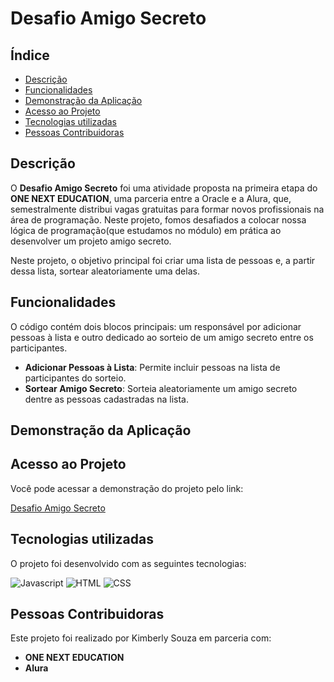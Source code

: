 # Desafio Amigo Secreto

## Índice
- [Descrição](#descrição)
- [Funcionalidades](#funcionalidades)
- [Demonstração da Aplicação](#demonstração-da-aplicação)
- [Acesso ao Projeto](#acesso-ao-projeto)
- [Tecnologias utilizadas](#tecnologias-utilizadas)
- [Pessoas Contribuidoras](#pessoas-contribuidoras)

## Descrição
O **Desafio Amigo Secreto** foi uma atividade proposta na primeira etapa do **ONE NEXT EDUCATION**, uma parceria entre a Oracle e a Alura, que, semestralmente distribui vagas gratuitas para formar novos profissionais na área de programação. Neste projeto, fomos desafiados a colocar nossa lógica de programação(que estudamos no módulo) em prática ao desenvolver um projeto amigo secreto.

Neste projeto, o objetivo principal foi criar uma lista de pessoas e, a partir dessa lista, sortear aleatoriamente uma delas. 

## Funcionalidades

O código contém dois blocos principais: um responsável por adicionar pessoas à lista e outro dedicado ao sorteio de um amigo secreto entre os participantes.

- **Adicionar Pessoas à Lista**: Permite incluir pessoas na lista de participantes do sorteio.
- **Sortear Amigo Secreto**: Sorteia aleatoriamente um amigo secreto dentre as pessoas cadastradas na lista.

## Demonstração da Aplicação


## Acesso ao Projeto
Você pode acessar a demonstração do projeto pelo link: 

[Desafio Amigo Secreto](https://desafio-amigo-secreto-nu.vercel.app/)

## Tecnologias utilizadas
O projeto foi desenvolvido com as seguintes tecnologias:

![Javascript](https://camo.githubusercontent.com/d02d3808d64cbb1d1512689cbbdc9dac2186bca44408b53847327a7a09568b9d/68747470733a2f2f696d672e736869656c64732e696f2f62616467652f4a6176617363726970742d3332333333303f7374796c653d666f722d7468652d6261646765266c6f676f3d6a617661736372697074266c6f676f436f6c6f723d463744463145)
![HTML](https://camo.githubusercontent.com/10c7a8fa2cf317cc7c4af6f13efac086a9f0ea010f0dfc746c94e5cde310b339/68747470733a2f2f696d672e736869656c64732e696f2f62616467652f48544d4c352d4533344632363f7374796c653d666f722d7468652d6261646765266c6f676f3d68746d6c35266c6f676f436f6c6f723d7768697465) 
![CSS](https://camo.githubusercontent.com/001d4637c08910acf414f12a1682879a1f99867f6f9a3550f0541e7d03dd34a2/68747470733a2f2f696d672e736869656c64732e696f2f62616467652f435353332d3135373242363f7374796c653d666f722d7468652d6261646765266c6f676f3d63737333266c6f676f436f6c6f723d7768697465)

## Pessoas Contribuidoras
Este projeto foi realizado por Kimberly Souza em parceria com:

- **ONE NEXT EDUCATION**
- **Alura**
